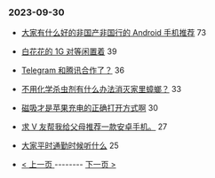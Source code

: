 ### 2023-09-30 
- [大家有什么好的非国产非国行的 Android 手机推荐](https://www.v2ex.com/t/978244) 73
- [白花花的 1G 对等闲置着](https://www.v2ex.com/t/978262) 39
- [Telegram 和腾讯合作了？](https://www.v2ex.com/t/978200) 36
- [不用化学杀虫剂有什么办法消灭家里蟑螂？](https://www.v2ex.com/t/978191) 33
- [磁吸才是苹果充电的正确打开方式啊](https://www.v2ex.com/t/978268) 30
- [求 V 友帮我给父母推荐一款安卓手机。](https://www.v2ex.com/t/978266) 27
- [大家平时通勤时候听什么](https://www.v2ex.com/t/978232) 25 

- [ < 上一页 ](https://github.com/able8/v2ex-hot-record/blob/master/2023-09-29.md) -------- [ 下一页 > ](https://github.com/able8/v2ex-hot-record/blob/master/2023-10-01.md)